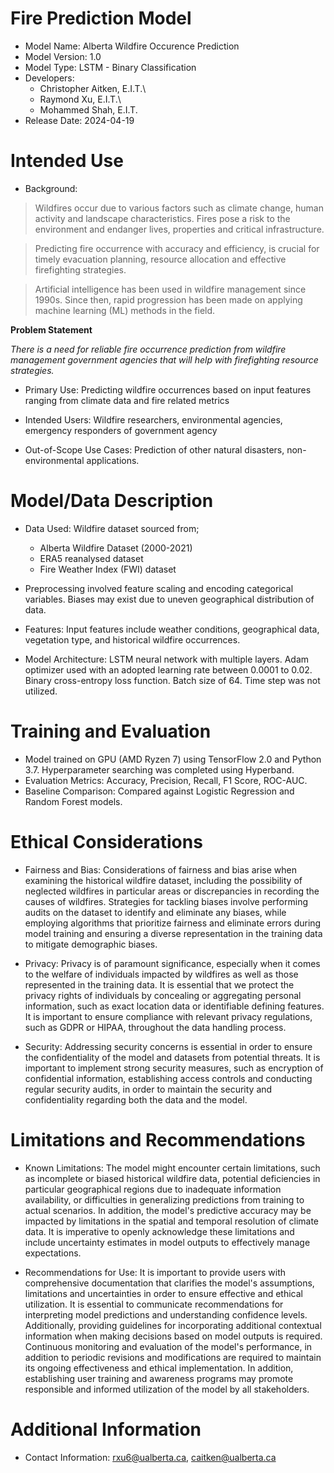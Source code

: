 # Fire Prediction Model

-   Model Name: Alberta Wildfire Occurence Prediction
-   Model Version: 1.0
-   Model Type: LSTM - Binary Classification
-   Developers:
    -   Christopher Aitken, E.I.T.\
    -   Raymond Xu, E.I.T.\
    -   Mohammed Shah, E.I.T.
-   Release Date: 2024-04-19

# Intended Use

-   Background:

> Wildfires occur due to various factors such as climate change, human
> activity and landscape characteristics. Fires pose a risk to the
> environment and endanger lives, properties and critical
> infrastructure.

> Predicting fire occurrence with accuracy and efficiency, is crucial
> for timely evacuation planning, resource allocation and effective
> firefighting strategies.

> Artificial intelligence has been used in wildfire management since
> 1990s. Since then, rapid progression has been made on applying machine
> learning (ML) methods in the field.

**Problem Statement**

*There is a need for reliable fire occurrence prediction from wildfire
management government agencies that will help with firefighting resource
strategies.*

-   Primary Use: Predicting wildfire occurrences based on input features
    ranging from climate data and fire related metrics

-   Intended Users: Wildfire researchers, environmental agencies,
    emergency responders of government agency

-   Out-of-Scope Use Cases: Prediction of other natural disasters,
    non-environmental applications.

# Model/Data Description

-   Data Used: Wildfire dataset sourced from;

    -   Alberta Wildfire Dataset (2000-2021)
    -   ERA5 reanalysed dataset
    -   Fire Weather Index (FWI) dataset

-   Preprocessing involved feature scaling and encoding categorical
    variables. Biases may exist due to uneven geographical distribution
    of data.

-   Features: Input features include weather conditions, geographical
    data, vegetation type, and historical wildfire occurrences.

-   Model Architecture: LSTM neural network with multiple layers. Adam
    optimizer used with an adopted learning rate between 0.0001 to 0.02.
    Binary cross-entropy loss function. Batch size of 64. Time step was
    not utilized.

# Training and Evaluation

-   Model trained on GPU (AMD Ryzen 7) using TensorFlow 2.0 and Python
    3.7. Hyperparameter searching was completed using Hyperband.
-   Evaluation Metrics: Accuracy, Precision, Recall, F1 Score, ROC-AUC.
-   Baseline Comparison: Compared against Logistic Regression and Random
    Forest models.

# Ethical Considerations

-   Fairness and Bias: Considerations of fairness and bias arise when
    examining the historical wildfire dataset, including the possibility
    of neglected wildfires in particular areas or discrepancies in
    recording the causes of wildfires. Strategies for tackling biases
    involve performing audits on the dataset to identify and eliminate
    any biases, while employing algorithms that prioritize fairness and
    eliminate errors during model training and ensuring a diverse
    representation in the training data to mitigate demographic biases.

-   Privacy: Privacy is of paramount significance, especially when it
    comes to the welfare of individuals impacted by wildfires as well as
    those represented in the training data. It is essential that we
    protect the privacy rights of individuals by concealing or
    aggregating personal information, such as exact location data or
    identifiable defining features. It is important to ensure compliance
    with relevant privacy regulations, such as GDPR or HIPAA, throughout
    the data handling process.

-   Security: Addressing security concerns is essential in order to
    ensure the confidentiality of the model and datasets from potential
    threats. It is important to implement strong security measures, such
    as encryption of confidential information, establishing access
    controls and conducting regular security audits, in order to
    maintain the security and confidentiality regarding both the data
    and the model.

# Limitations and Recommendations

-   Known Limitations: The model might encounter certain limitations,
    such as incomplete or biased historical wildfire data, potential
    deficiencies in particular geographical regions due to inadequate
    information availability, or difficulties in generalizing
    predictions from training to actual scenarios. In addition, the
    model\'s predictive accuracy may be impacted by limitations in the
    spatial and temporal resolution of climate data. It is imperative to
    openly acknowledge these limitations and include uncertainty
    estimates in model outputs to effectively manage expectations.

-   Recommendations for Use: It is important to provide users with
    comprehensive documentation that clarifies the model\'s assumptions,
    limitations and uncertainties in order to ensure effective and
    ethical utilization. It is essential to communicate recommendations
    for interpreting model predictions and understanding confidence
    levels. Additionally, providing guidelines for incorporating
    additional contextual information when making decisions based on
    model outputs is required. Continuous monitoring and evaluation of
    the model\'s performance, in addition to periodic revisions and
    modifications are required to maintain its ongoing effectiveness and
    ethical implementation. In addition, establishing user training and
    awareness programs may promote responsible and informed utilization
    of the model by all stakeholders.

# Additional Information

-   Contact Information: <rxu6@ualberta.ca>, <caitken@ualberta.ca>